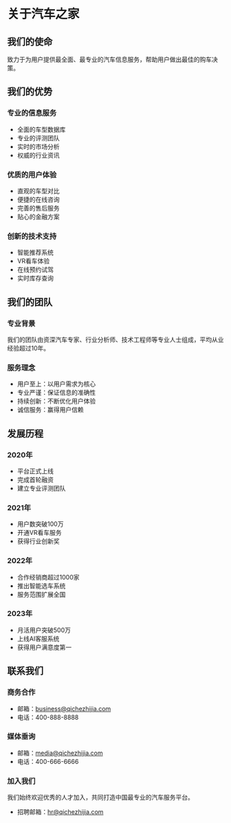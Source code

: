 # 关于汽车之家

## 我们的使命
致力于为用户提供最全面、最专业的汽车信息服务，帮助用户做出最佳的购车决策。

## 我们的优势

### 专业的信息服务
- 全面的车型数据库
- 专业的评测团队
- 实时的市场分析
- 权威的行业资讯

### 优质的用户体验
- 直观的车型对比
- 便捷的在线咨询
- 完善的售后服务
- 贴心的金融方案

### 创新的技术支持
- 智能推荐系统
- VR看车体验
- 在线预约试驾
- 实时库存查询

## 我们的团队

### 专业背景
我们的团队由资深汽车专家、行业分析师、技术工程师等专业人士组成，平均从业经验超过10年。

### 服务理念
- 用户至上：以用户需求为核心
- 专业严谨：保证信息的准确性
- 持续创新：不断优化用户体验
- 诚信服务：赢得用户信赖

## 发展历程

### 2020年
- 平台正式上线
- 完成首轮融资
- 建立专业评测团队

### 2021年
- 用户数突破100万
- 开通VR看车服务
- 获得行业创新奖

### 2022年
- 合作经销商超过1000家
- 推出智能选车系统
- 服务范围扩展全国

### 2023年
- 月活用户突破500万
- 上线AI客服系统
- 获得用户满意度第一

## 联系我们

### 商务合作
- 邮箱：business@qichezhijia.com
- 电话：400-888-8888

### 媒体垂询
- 邮箱：media@qichezhijia.com
- 电话：400-666-6666

### 加入我们
我们始终欢迎优秀的人才加入，共同打造中国最专业的汽车服务平台。
- 招聘邮箱：hr@qichezhijia.com 
